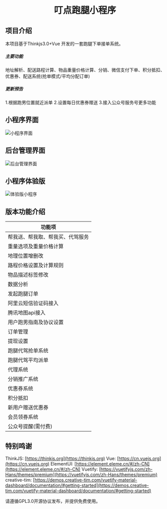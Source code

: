 # <center>叮点跑腿小程序</center>
## 项目介绍
本项目基于Thinkjs3.0+Vue 开发的一套跑腿下单接单系统。
##### 主要功能
地址解析、配送路程计算、物品重量价格计算、分销、微信支付下单、积分抵扣、优惠券、配送系统(抢单模式/平均分配订单)
##### 更新预告
1.根据跑男位置就近派单
2.设置每日优惠券赠送
3.接入公众号服务号更多功能
## 小程序界面
![小程序界面](https://upload-images.jianshu.io/upload_images/17329156-39503d35c732378f.png?imageMogr2/auto-orient/strip%7CimageView2/2/w/1240)
## 后台管理界面
![后台管理界面](https://upload-images.jianshu.io/upload_images/17329156-8eac379dc412d3fc.png?imageMogr2/auto-orient/strip%7CimageView2/2/w/1240)
## 小程序体验版
![体验版小程序](https://upload-images.jianshu.io/upload_images/17329156-7832d5d0d052faf4.png?imageMogr2/auto-orient/strip%7CimageView2/2/w/1240)


## 版本功能介绍
功能项|
---|
帮我送、帮我取、帮我买、代驾服务|
重量选项及重量价格计算|
地理位置增删改|
路程价格设置及计算规则|
物品描述标签修改|
数据分析|
发起跑腿订单|
阿里云短信验证码接入|
腾讯地图api接入|
用户跑男指南及协议设置|
订单管理|
提现设置|
跑腿代驾抢单系统|
跑腿代驾平均派单|
代理系统|
分销推广系统|
优惠券系统|
积分抵扣|
新用户赠送优惠券|
会员领券系统|
公众号提醒(需付费)|
## 特别鸣谢
ThinkJS: [https://thinkjs.org](https://thinkjs.org)
Vue: [https://cn.vuejs.org](https://cn.vuejs.org)
ElementUI: [https://element.eleme.cn/#/zh-CN](https://element.eleme.cn/#/zh-CN)
Vuetify: [https://vuetifyjs.com/zh-Hans/themes/premium](https://vuetifyjs.com/zh-Hans/themes/premium)
creative-tim: [https://demos.creative-tim.com/vuetify-material-dashboard/documentation/#getting-started](https://demos.creative-tim.com/vuetify-material-dashboard/documentation/#getting-started)

请遵循GPL3.0开源协议发布，并提供免费使用。
